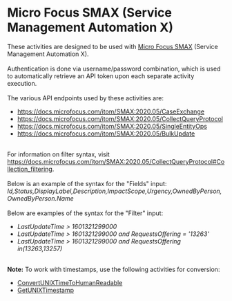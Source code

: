 <h1>Micro Focus SMAX (Service Management Automation X)</h1>
These activities are designed to be used with <a href="https://www.microfocus.com/en-us/products/service-management-automation-suite/overview">Micro Focus SMAX</a> (Service Management Automation X).
<br><br>
Authentication is done via username/password combination, which is used to automatically retrieve an API token upon each separate activity execution.
<br><br>
The various API endpoints used by these activities are:
<br>
<ul>
<li><a href="https://docs.microfocus.com/itom/SMAX:2020.05/CaseExchange">https://docs.microfocus.com/itom/SMAX:2020.05/CaseExchange</a></li>
<li><a href="https://docs.microfocus.com/itom/SMAX:2020.05/CollectQueryProtocol">https://docs.microfocus.com/itom/SMAX:2020.05/CollectQueryProtocol</a></li>
<li><a href="https://docs.microfocus.com/itom/SMAX:2020.05/SingleEntityOps">https://docs.microfocus.com/itom/SMAX:2020.05/SingleEntityOps</a></li>
<li><a href="https://docs.microfocus.com/itom/SMAX:2020.05/BulkUpdate">https://docs.microfocus.com/itom/SMAX:2020.05/BulkUpdate</a></li>
</ul>
<br>
For information on filter syntax, visit <a href="https://docs.microfocus.com/itom/SMAX:2020.05/CollectQueryProtocol#Collection_filtering">https://docs.microfocus.com/itom/SMAX:2020.05/CollectQueryProtocol#Collection_filtering</a>.
<br><br>
Below is an example of the syntax for the "Fields" input:
<br>
<i>Id,Status,DisplayLabel,Description,ImpactScope,Urgency,OwnedByPerson,OwnedByPerson.Name</i>
<br><br>
Below are examples of the syntax for the "Filter" input:
<ul>
  <li><i>LastUpdateTime > 1601321299000</i></li>
  <li><i>LastUpdateTime > 1601321299000 and RequestsOffering = '13263'</i></li>
  <li><i>LastUpdateTime > 1601321299000 and RequestsOffering in(13263,13257)</i></li>
</ul>
<br>
<b>Note:</b> To work with timestamps, use the following activities for conversion:
<ul>
  <li><a href="https://github.com/Ayehu/custom-activities/tree/master/ConvertUNIXTimeToHumanReadable">ConvertUNIXTimeToHumanReadable</a></li>
  <li><a href="https://github.com/Ayehu/custom-activities/tree/master/GetUNIXTimestamp">GetUNIXTimestamp</a></li>
</ul>
